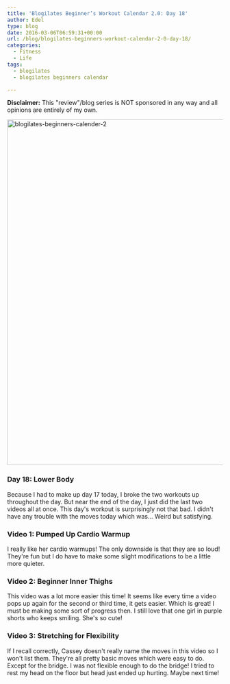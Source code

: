 ```yaml
---
title: 'Blogilates Beginner’s Workout Calendar 2.0: Day 18'
author: Edel
type: blog
date: 2016-03-06T06:59:31+00:00
url: /blog/blogilates-beginners-workout-calendar-2-0-day-18/
categories:
  - Fitness
  - Life
tags:
  - blogilates
  - blogilates beginners calendar

---
```

**Disclaimer:** This "review"/blog series is NOT sponsored in any way and all opinions are entirely of my own.

<a href="http://erzadel.net/blog/wp-content/uploads/2016/02/blogilates-beginners-calender-2.png" rel="attachment wp-att-11076"><img src="http://erzadel.net/blog/wp-content/uploads/2016/02/blogilates-beginners-calender-2-1024x806.png" alt="blogilates-beginners-calender-2" width="1024" height="806" class="alignnone size-large wp-image-11076" srcset="http://erzadel.net/blog/wp-content/uploads/2016/02/blogilates-beginners-calender-2-1024x806.png 1024w, http://erzadel.net/blog/wp-content/uploads/2016/02/blogilates-beginners-calender-2-300x236.png 300w, http://erzadel.net/blog/wp-content/uploads/2016/02/blogilates-beginners-calender-2-768x604.png 768w" sizes="(max-width: 1024px) 100vw, 1024px" /></a>

### Day 18: Lower Body

Because I had to make up day 17 today, I broke the two workouts up throughout the day. But near the end of the day, I just did the last two videos all at once. This day's workout is surprisingly not that bad. I didn't have any trouble with the moves today which was... Weird but satisfying.

### Video 1: Pumped Up Cardio Warmup

I really like her cardio warmups! The only downside is that they are so loud! They're fun but I do have to make some slight modifications to be a little more quieter.

<div class="flex-video">
</div>

### Video 2: Beginner Inner Thighs

This video was a lot more easier this time! It seems like every time a video pops up again for the second or third time, it gets easier. Which is great! I must be making some sort of progress then. I still love that one girl in purple shorts who keeps smiling. She's so cute!

<div class="flex-video">
</div>

### Video 3: Stretching for Flexibility

If I recall correctly, Cassey doesn't really name the moves in this video so I won't list them. They're all pretty basic moves which were easy to do. Except for the bridge. I was not flexible enough to do the bridge! I tried to rest my head on the floor but head just ended up hurting. Maybe next time!

<div class="flex-video">
</div>


